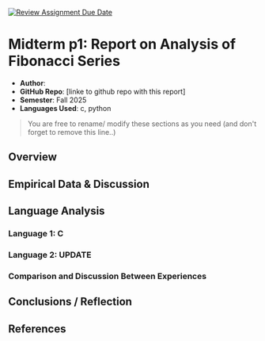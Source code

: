 [![Review Assignment Due Date](https://classroom.github.com/assets/deadline-readme-button-22041afd0340ce965d47ae6ef1cefeee28c7c493a6346c4f15d667ab976d596c.svg)](https://classroom.github.com/a/kdfTwECC)
# Midterm p1: Report on Analysis of Fibonacci  Series
* **Author**: 
* **GitHub Repo**: [linke to github repo with this report]
* **Semester**: Fall 2025
* **Languages Used**: c, python

> You are free to rename/ modify these sections as you need (and don't forget to remove this line..)

## Overview


## Empirical Data & Discussion 


## Language Analysis


### Language 1: C



### Language 2: UPDATE



### Comparison and Discussion Between Experiences


## Conclusions / Reflection

## References

